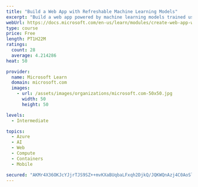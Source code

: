 ```yaml
---
title: "Build a Web App with Refreshable Machine Learning Models"
excerpt: "Build a web app powered by machine learning models trained using Custom Vision AI service, and learn how to refresh them with GitHub Actions."
webUrl: https://docs.microsoft.com/en-us/learn/modules/create-web-app-with-refreshable-models/
type: course
price: Free
length: PT1H22M
ratings:
  count: 28
  average: 4.214286
heat: 50

provider:
  name: Microsoft Learn
  domain: microsoft.com
  images:
    - url: /assets/images/organizations/microsoft.com-50x50.jpg
      width: 50
      height: 50

levels:
  - Intermediate

topics:
  - Azure
  - AI
  - Web
  - Compute
  - Containers
  - Mobile

secured: "AKMr4X36OKJcYJjrTJS9SZ++mvKXaBUqbaLFxqh2DjkQ/JQKWQnAzj4C0AoSlJfLq/G8ILl8DXInhV5WeFIt3iRz1sWQsJO5DbrD3ZXDfKZgCokpVC9D7MgapgiktxoRq+qRjQMnnfnyZcyBVmI8hN3yOhtgFaHLCCnG5Ty1jKNTbpfo3CBpSVNFvMKBvnfcTTlvIHnMI07S4gttMvClI87kbOc/29NSMgz7beT2cMoVOl/N9D8+lH9U6uZSXT+ZMi59O5paXu+6aIpmRWOsu+TbTjT78wGh1XRlJ10QvQs4SLK5ATAg5kko6sAmzJq+UFY9+UiKdhrdtdytsL1ft0KTd6DLKsmuMM9TqxWenZ1x/BBhPDkmmpWA7BXeSlKTmi5dd7cA2o6ES2KtK3dKKOId1fFBN2wS0OnvAYAPn/I=;p0xelL0tTVFYeNvmApjhaA=="
---
```


